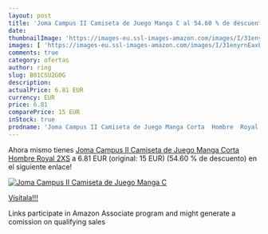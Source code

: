 ```yaml
---
layout: post
title: 'Joma Campus II Camiseta de Juego Manga C al 54.60 % de descuento'
date: 
thumbnailImage: 'https://images-eu.ssl-images-amazon.com/images/I/31enyrnEaxL._SL200_.jpg'
images: [ 'https://images-eu.ssl-images-amazon.com/images/I/31enyrnEaxL._SL200_.jpg' ]
comments: true
category: ofertas
author: ring
slug: B01CSU2G0G
description:
actualPrice: 6.81 EUR
currency: EUR
price: 6.81
comparePrice: 15 EUR
inStock: true
prodname: 'Joma Campus II Camiseta de Juego Manga Corta  Hombre  Royal  2XS'
---
```


Ahora mismo tienes [Joma Campus II Camiseta de Juego Manga Corta  Hombre  Royal  2XS](https://www.amazon.es/dp/B01CSU2G0G/?tag=tolees-21) a 6.81 EUR (original: 15 EUR) (54.60 %  de descuento) en el siguiente enlace!

[![Joma Campus II Camiseta de Juego Manga C](https://images-eu.ssl-images-amazon.com/images/I/31enyrnEaxL._SL200_.jpg)](https://www.amazon.es/dp/B01CSU2G0G/?tag=tolees-21)

[Visítala!!!](https://www.amazon.es/dp/B01CSU2G0G/?tag=tolees-21)

Links participate in Amazon Associate program and might generate a comission on qualifying sales
